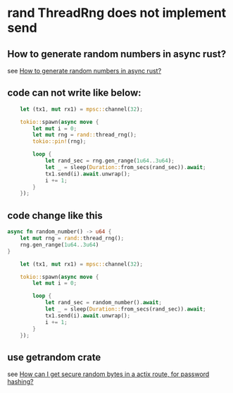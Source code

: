# rand ThreadRng does not implement send

## How to generate random numbers in async rust?
see [How to generate random numbers in async rust?](https://stackoverflow.com/questions/67443847/how-to-generate-random-numbers-in-async-rust)

## code can not write like below:

``` rust
    let (tx1, mut rx1) = mpsc::channel(32);

    tokio::spawn(async move {
        let mut i = 0;
        let mut rng = rand::thread_rng();
        tokio::pin!(rng);

        loop {
            let rand_sec = rng.gen_range(1u64..3u64);
            let _ = sleep(Duration::from_secs(rand_sec)).await;
            tx1.send(i).await.unwrap();
            i += 1;
        }
    });
```


## code change like this

``` rust
async fn random_number() -> u64 {
    let mut rng = rand::thread_rng();
    rng.gen_range(1u64..3u64)
}

    let (tx1, mut rx1) = mpsc::channel(32);

    tokio::spawn(async move {
        let mut i = 0;

        loop {
            let rand_sec = random_number().await;
            let _ = sleep(Duration::from_secs(rand_sec)).await;
            tx1.send(i).await.unwrap();
            i += 1;
        }
    });
```

## use getrandom crate
see [How can I get secure random bytes in a actix route, for password hashing?](https://users.rust-lang.org/t/how-can-i-get-secure-random-bytes-in-a-actix-route-for-password-hashing/50076)
